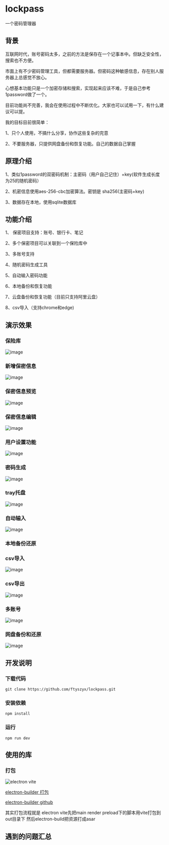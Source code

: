 # lockpass

一个密码管理器

## 背景

互联网时代，账号密码太多，之前的方法是保存在一个记事本中。但缺乏安全性，搜索也不方便。

市面上有不少密码管理工具，但都需要服务器。但密码这种敏感信息，存在别人服务器上总感觉不放心。

心想基本功能只是一个加密存储和搜索，实现起来应该不难，于是自己参考1password做了一个。

目前功能尚不完善，我会在使用过程中不断优化。大家也可以试用一下，有什么建议可以提。

我的目标目前很简单：

1、只个人使用，不搞什么分享，协作这些复杂的完意

2、不要服务器，只提供网盘备份和恢复功能。自己的数据自己掌握

## 原理介绍

1、类似1password的双密码机制：主密码（用户自己记住）+key(软件生成长度为25的随机密码）

2、机密信息使用aes-256-cbc加密算法。密钥是 sha256(主密码+key)

3、数据存在本地，使用sqlite数据库

## 功能介绍
1、 保密项目支持：账号、银行卡、笔记 

2、多个保密项目可以关联到一个保险库中

3、多账号支持

4、随机密码生成工具

5、自动输入密码功能

6、本地备份和恢复功能

7、云盘备份和恢复功能（目前只支持阿里云盘）

8、csv导入（支持chrome和edge)

## 演示效果

### 保险库

![image](https://github.com/user-attachments/assets/5c38fbe4-a6b8-4155-9ace-5ee35f7321e3)

### 新增保密信息
![image](https://github.com/user-attachments/assets/b4bd1623-70f5-43b4-a67b-3ce64c1afa00)

### 保密信息预览
![image](https://github.com/user-attachments/assets/9436a368-2317-42a5-8f84-38bdfe8041b3)

### 保密信息编辑
![image](https://github.com/user-attachments/assets/96409b64-9eb1-46c3-8814-d745e53d919d)

### 用户设置功能

![image](https://github.com/user-attachments/assets/2bd1482e-3a24-438a-8f8d-d60ea5d990a3)

### 密码生成
![image](https://github.com/user-attachments/assets/1c25532d-60b6-4625-94fd-985b30317269)

### tray托盘
![image](https://github.com/user-attachments/assets/779a50da-1113-46f3-bf4f-545af8f332a9)

### 自动输入
![image](https://github.com/user-attachments/assets/638e0ec0-5e9d-4fd1-8d65-12142fe50642)

### 本地备份还原
 

### csv导入
![image](https://github.com/user-attachments/assets/26732d81-58b8-48c5-a0ed-b25e357137f8)
### csv导出
![image](https://github.com/user-attachments/assets/cf4899a8-7415-42da-82ea-cd25457c0d59)

### 多账号
![image](https://github.com/user-attachments/assets/f5cb3cce-0b58-4b36-bc39-1922359a507e)

### 网盘备份和还原
![image](https://github.com/user-attachments/assets/db42d5a7-cabc-4ec3-8be1-58072ad60462)


## 开发说明 

### 下载代码

```
git clone https://github.com/ftyszyx/lockpass.git
```

### 安装依赖

```
npm install
```

### 运行
```
npm run dev
```

## 使用的库


### 打包
![electron vite](https://github.com/alex8088/electron-vite)

 
[electron-builder 打包](https://www.electron.build/index.html)

[electron-builder github](https://github.com/electron-userland/electron-builder)

其实打包流程就是
electron vite先把main render preload下的脚本用vite打包到out目录下
然后electron-build把资源打成asar

## 遇到的问题汇总

